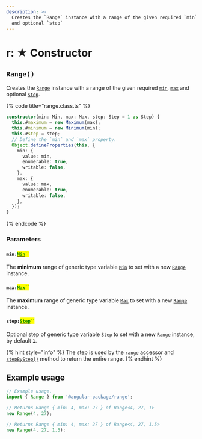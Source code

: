 ```yaml
---
description: >-
  Creates the `Range` instance with a range of the given required `min`, `max`
  and optional `step`
---
```


# r: ★ Constructor

## `Range()`

Creates the [`Range`](broken-reference) instance with a range of the given required [`min`](constructor.md#min-min), [`max`](constructor.md#max-max) and optional [`step`](constructor.md#step-step).

{% code title="range.class.ts" %}
```typescript
constructor(min: Min, max: Max, step: Step = 1 as Step) {
  this.#maximum = new Maximum(max);
  this.#minimum = new Minimum(min);
  this.#step = step;
  // Define the `min` and `max` property.
  Object.defineProperties(this, {
    min: {
      value: min,
      enumerable: true,
      writable: false,
    },
    max: {
      value: max,
      enumerable: true,
      writable: false,
    },
  });
}
```
{% endcode %}

### Parameters

#### `min:`[<mark style="color:green;">`Min`</mark>](generic-type-variables.md#range-less-than-min-max-step-greater-than)<mark style="color:green;">``</mark>

The **minimum** range of generic type variable [`Min`](generic-type-variables.md#minextendsnumber) to set with a new [`Range`](broken-reference) instance.

#### `max:`[<mark style="color:green;">`Max`</mark>](generic-type-variables.md#range-less-than-min-max-step-greater-than-1)<mark style="color:green;">``</mark>

The **maximum** range of generic type variable [`Max`](generic-type-variables.md#range-less-than-min-max-greater-than-1) to set with a new [`Range`](broken-reference) instance.

#### `step:`[<mark style="color:green;">`Step`</mark>](generic-type-variables.md#range-less-than-min-max-step-greater-than-2)<mark style="color:green;">``</mark>

Optional step of generic type variable [`Step`](generic-type-variables.md#stepextendsnumber-1) to set with a new [`Range`](broken-reference) instance, by default **`1`**.

{% hint style="info" %}
The step is used by the [`range`](accessors/get-range.md) accessor and [`stepByStep()`](methods/stepbystep.md) method to return the entire range.&#x20;
{% endhint %}

## Example usage

```typescript
// Example usage.
import { Range } from '@angular-package/range';

// Returns Range { min: 4, max: 27 } of Range<4, 27, 1>
new Range(4, 27);

// Returns Range { min: 4, max: 27 } of Range<4, 27, 1.5>
new Range(4, 27, 1.5);
```
